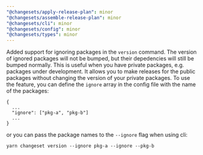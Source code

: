 ```yaml
---
"@changesets/apply-release-plan": minor
"@changesets/assemble-release-plan": minor
"@changesets/cli": minor
"@changesets/config": minor
"@changesets/types": minor
---
```


Added support for ignoring packages in the `version` command. The version of ignored packages will not be bumped, but their depedencies will still be bumped normally. This is useful when you have private packages, e.g. packages under development. It allows you to make releases for the public packages without changing the version of your private packages. To use the feature, you can define the `ignore` array in the config file with the name of the packages:

```
{
  ...
  "ignore": ["pkg-a", "pkg-b"]
  ...
}
```

or you can pass the package names to the `--ignore` flag when using cli:
```
yarn changeset version --ignore pkg-a --ignore --pkg-b
```


